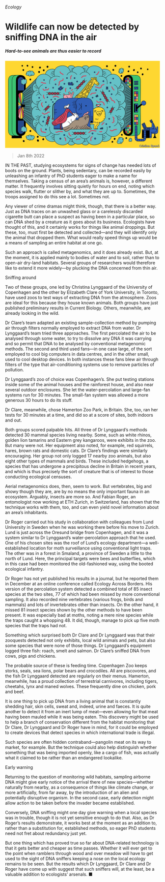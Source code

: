 ###### Ecology

# Wildlife can now be detected by sniffing DNA in the air 

##### Hard-to-see animals are thus easier to record 

![image](images/20220108_STD001_0.jpg) 

> Jan 8th 2022 

IN THE PAST, studying ecosystems for signs of change has needed lots of boots on the ground. Plants, being sedentary, can be recorded easily by unleashing an infantry of PhD students eager to make a name for themselves. Taking a census of an area’s animals is, however, a different matter. It frequently involves sitting quietly for hours on end, noting which species walk, flutter or slither by, and what they are up to. Sometimes, the troops assigned to do this see a lot. Sometimes not.

Any viewer of crime dramas might think, though, that there is a better way. Just as DNA traces on an unwashed glass or a carelessly discarded cigarette butt can place a suspect as having been in a particular place, so can DNA shed by a creature as it goes about its business. Ecologists have thought of this, and it certainly works for things like animal droppings. But these, too, must first be detected and collected—and they will identify only the animal that dropped them. What would really speed things up would be a means of sampling an entire habitat at one go.


Such an approach is called metagenomics, and it does already exist. But, at the moment, it is applied mainly to bodies of water and to soil, rather than to open-air dry-land habitats. Several groups of researchers would therefore like to extend it more widely—by plucking the DNA concerned from thin air.

Sniffing around

Two of these groups, one led by Christina Lynggaard of the University of Copenhagen and the other by Elizabeth Clare of York University, in Toronto, have used zoos to test ways of extracting DNA from the atmosphere. Zoos are ideal for this because they house known animals. Both groups have just published preliminary results in Current Biology. Others, meanwhile, are already looking in the wild.

Dr Clare’s team adapted an existing sample-collection method by pumping air through filters normally employed to extract DNA from water. Dr Lynggaard’s team tried three approaches. The first percolated the air to be analysed through some water, to try to dissolve any DNA it was carrying and so permit that DNA to be analysed by conventional metagenomic methods. The second and third used fans—in one case large, of the sort employed to cool big computers in data centres, and in the other small, used to cool desktop devices. In both instances these fans blew air through filters of the type that air-conditioning systems use to remove particles of pollution.

Dr Lynggaard’s zoo of choice was Copenhagen’s. She put testing stations inside some of the animal houses and the rainforest house, and also near several outdoor enclosures. She let the water-percolation and large-fan systems run for 30 minutes. The small-fan system was allowed a more generous 30 hours to do its stuff.

Dr Clare, meanwhile, chose Hamerton Zoo Park, in Britain. She, too, ran her tests for 30 minutes at a time, and did so at a score of sites, both indoors and out.

Both groups scored palpable hits. All three of Dr Lynggaard’s methods detected 30 mammal species living nearby. Some, such as white rhinos, golden lion tamarins and Eastern grey kangaroos, were exhibits in the zoo. But many were not. Her equipment also noted, for example, red squirrels, hares, brown rats and domestic cats. Dr Clare’s findings were similarly encouraging. Her group not only logged 17 nearby zoo animals, but also eight other types of mammals and birds. These included hedgehogs, a species that has undergone a precipitous decline in Britain in recent years, and which is thus precisely the sort of creature that is of interest to those conducting ecological censuses.

Aerial metagenomics does, then, seem to work. But vertebrates, big and showy though they are, are by no means the only important fauna in an ecosystem. Arguably, insects are more so. And Fabian Roger, an entomologist now working at ETH Zurich, in Switzerland, has shown that the technique works with them, too, and can even yield novel information about an area’s inhabitants.

Dr Roger carried out his study in collaboration with colleagues from Lund University in Sweden when he was working there before his move to Zurich. Lund is just across the Oresund bridge from Copenhagen, and it was a system similar to Dr Lynggaard’s water-percolation approach that he used. One of his chosen sites was the roof of Lund’s ecology department—a well-established location for moth surveillance using conventional light traps. The other was in a forest in Smaland, a province of Sweden a little to the north of Lund. Here, the principal targets were bees and butterflies, which in this case had been monitored the old-fashioned way, using the booted ecological infantry.

Dr Roger has not yet published his results in a journal, but he reported them in December at an online conference called Ecology Across Borders. His version of the percolation system detected a combined total of 85 insect species at the two sites, 77 of which had been missed by more conventional sampling. It also recorded nine vertebrates (various frogs, birds and mammals) and lots of invertebrates other than insects. On the other hand, it missed 81 insect species shown by the other methods to have been present. It was especially bad at moths, noting a mere nine species while the traps caught a whopping 48. It did, though, manage to pick up five moth species that the traps had not.

Something which surprised both Dr Clare and Dr Lynggaard was that their zooquests detected not only exhibits, local wild animals and pets, but also some species that were none of those things. Dr Lynggaard’s equipment logged three fish: roach, smelt and salmon. Dr Clare’s sniffed DNA from cows, pigs and chickens.

The probable source of these is feeding time. Copenhagen Zoo keeps storks, seals, sea lions, polar bears and crocodiles. All are piscovores, and the fish Dr Lynggaard detected are regularly on their menus. Hamerton, meanwhile, has a proud collection of terrestrial carnivores, including tigers, cheetahs, lynx and maned wolves. These frequently dine on chicken, pork and beef.

It is one thing to pick up DNA from a living animal that is constantly shedding hair, skin cells, sweat and, indeed, urine and faeces. It is quite another to detect it from an inert lump of meat—even allowing for that meat having been mauled while it was being eaten. This discovery might be used to help a branch of conservation different from the habitat monitoring that Dr Clare, Dr Lynggaard and Dr Roger have in mind, for it could be employed to create devices that detect species in which international trade is illegal.

Such species are often hidden contraband—pangolin meat on its way to market, for example. But the technique could also help distinguish whether something that was being imported openly, like a cargo of fish, was actually what it claimed to be rather than an endangered lookalike.

Early warning

Returning to the question of monitoring wild habitats, sampling airborne DNA might give early notice of the arrival there of new species—whether naturally from nearby, as a consequence of things like climate change, or more artificially, from far away, by the introduction of an alien and potentially disruptive organism. In the second case, early detection might allow action to be taken before the invader became established.

Conversely, DNA sniffing might one day give warning when a local species was in trouble, though it is not yet sensitive enough to do that. Also, as Dr Roger’s results demonstrate, it works best at the moment as an addition to, rather than a substitution for, established methods, so eager PhD students need not fret about redundancy just yet.

But one thing which has proved true so far about DNA-related technology is that it gets better and cheaper as time passes. Whether it will ever get to the point when ramblers through wood and over meadow will have to get used to the sight of DNA sniffers keeping a nose on the local ecology remains to be seen. But the results which Dr Lynggaard, Dr Clare and Dr Roger have come up with suggest that such sniffers will, at the least, be a valuable addition to ecologists’ arsenals. ■

